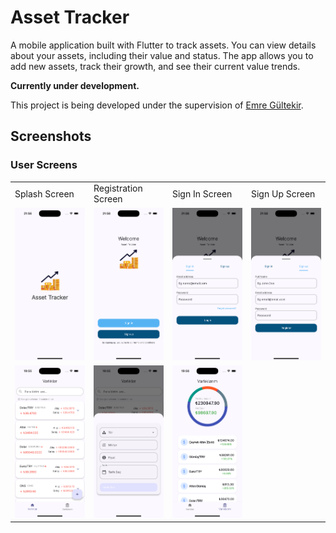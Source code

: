 # Asset Tracker

A mobile application built with Flutter to track assets. You can view details about your assets, including their value and status. The app allows you to add new assets, track their growth, and see their current value trends.

**Currently under development.**

This project is being developed under the supervision of [Emre Gültekir](https://github.com/E-MRE).

## Screenshots

### User Screens

<table>
  <tr>
    <td>Splash Screen</td>
    <td>Registration Screen</td>
    <td>Sign In Screen</td>
    <td>Sign Up Screen</td>
  </tr>
  <tr>
    <td width="25%"><img src="readme_images/splash-screen.png" alt="Splash Screen" width="200"></td>
    <td width="25%"><img src="readme_images/registration-screen.png" alt="Registration Screen" width="200"></td>
    <td width="25%"><img src="readme_images/signin-window.png" alt="Sign In Screen" width="200"></td>
    <td width="25%"><img src="readme_images/signup-window.png" alt="Sign Up Screen" width="200"></td>
  </tr>
  <tr>
    <td width="25%"><img src="readme_images/assets.png" alt="Assets Screen" width="200"></td>
    <td width="25%"><img src="readme_images/addnewasset.png" alt="Buying New Asset Screen" width="200"></td>
    <td width="25%"><img src="readme_images/myassets.png" alt="My Assets Screen" width="200"></td>
  </tr>

</table>
